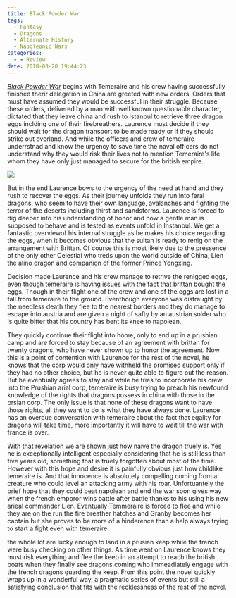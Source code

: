 ```yaml
---
title: Black Powder War
tags:
  - Fantasy
  - Dragons
  - Alternate History
  - Napoleonic Wars
categories:
  - - Review
date: 2018-08-28 19:44:23
---
```


[_Black Powder War_](https://www.amazon.com/gp/product/0345481305/ref=as_li_tl?ie=UTF8&camp=1789&creative=9325&creativeASIN=0345481305&linkCode=as2&tag=mysite009e-20&linkId=8bc6caf64898873995caba325fde6006) begins with Temeraire and his crew having successfully finished therir delegation in China are greeted with new orders.  Orders that must have assumed they would be successful in their struggle.  Because these orders, delivered by a man with well known questionable character, dictated that they leave china and rush to Istanbul to retrieve three dragon eggs inclding one of their firebreathers.  Laurence must decide if they should wait for the dragon transport to be made ready or if they should strike out overland.  And while the officers and crew of temeraire underrstnad and know the urgency to save time the naval officers do not understand why they would risk their lives not to mention Temeraire's life whom they have only just managed to secure for the british empire.<!-- more --><div class="embedded-image-right">![](./black-powder-war.jpg)</div>

But in the end Laurence bows to the urgency of the need at hand and they rush to recover the eggs.  As their journey unfolds they run into feral dragons, who seem to have their own language, avalanches and fighting the terror of the deserts including thirst and sandstorms.  Laurence is forced to dig deeper into his understanding of honor and how a gentle man is supposed to behave and is tested as events unfold in Instanbul.  We get a fantastic overviewof his internal struggle as he makes his choice regarding the eggs, when it becomes obvious that the sultan is ready to renig on the arrangement with Brittan.  Of course this is most likely due to the pressence of the only other Celestial who treds upon the world outside of China, Lien the alino dragon and companion of the former Prince Yongxing.

Decision made Laurence and his crew manage to retrive the renigged eggs, even though temeraire is having issues with the fact that brittan bought the eggs.  Though in their flight one of the crew and one of the eggs are lost in a fall from temeraire to the ground.  Eventhough everyone was distraught by the needless death they flee to the nearest borders and they do manage to escape into austria and are given a night of safty by an austrian solder who is quite bitter that his country has bent its knee to napolean.  

They quickly continue their flight into home, only to end up in a prushian camp and are forced to stay because of an agreement with brittan for twenty dragons, who have never shown up to honor the agreement.  Now this is a point of contention with Laurence for the rest of the novel, he knows that the corp would only have withheld the promised support only if they had no other choice, but he is never quite able to figure out the reason.  But he eventually agrees to stay and while he tries to incorporate his crew into the Prushian arial corp, temeraire is busy trying to preach his newfound knowledge of the rights that dragons possess in china with those in the prsian corp.  The only issue is that none of these dragons want to have those rights, all they want to do is what they have always done.  Laurence has an overdue conversation with temeraire about the fact that eqality for dragons will take time, more importantly it will have to wait till the war with france is over.

With that revelation we are shown just how naive the dragon truely is.  Yes he is exceptionally intelligent especially considering that he is still less than five years old, something that is truely forgotten about most of the time.  However with this hope and desire it is painfully obvious just how childlike temeraire is.  And that innocence is absolutely compelling coming from a creature who could level an attacking army with his roar.  Unfortuantely the brief hope that they could beat napolean and end the war soon gives way when the french emporor wins battle after battle thanks to his using his new arieal commander Lien.  Eventually Temmeraire is forced to flee and while they are on the run the fire breather hatches and Granby becomes her captain but she proves to be more of a hinderence than a help always trying to start a fight even with temeraire.

the whole lot are lucky enough to land in a prusian keep while the french were busy checking on other things.  As time went on Laurence knows they must risk everything and flee the keep in an attempt to reach the british boats when they finally see dragons coming who immeadiately engage with the french dragons guarding the keep.  From this point the novel quickly wraps up in a wonderful way, a pragmatic series of events but still a satisfying conclusion that fits with the recklessness of the rest of the novel.